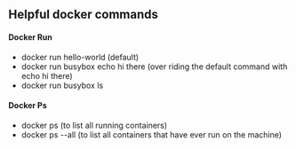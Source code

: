 ## Helpful docker commands 

#### Docker Run 
* docker run hello-world (default)
* docker run busybox echo hi there (over riding the default command with echo hi there)
* docker run busybox ls 

#### Docker Ps 
* docker ps (to list all running containers)
* docker ps --all (to list all containers that have ever run on the machine)


